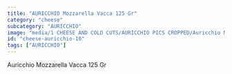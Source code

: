 ```yaml
---
title: "AURICCHIO Mozzarella Vacca 125 Gr"
category: "cheese"
subcategory: "AURICCHIO"
image: "media/1 CHEESE AND COLD CUTS/AURICCHIO PICS CROPPED/Auricchio MOZZARELLA VACCA 125 gr.jpg"
id: "cheese-auricchio-10"
tags: ["AURICCHIO"]
---
```


Auricchio Mozzarella Vacca 125 Gr
